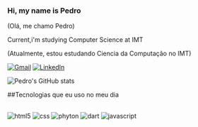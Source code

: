 ### Hi, my name is Pedro
(Olá, me chamo Pedro)

Current,i'm studying Computer Science at IMT

(Atualmente, estou estudando Ciencia da Computação no IMT)

[![Gmail](https://img.shields.io/badge/Gmail-D14836?style=for-the-badge&logo=gmail&logoColor=white)](https://mail.google.com/mail/u/0/#inbox?compose=new)
[![LinkedIn](https://img.shields.io/badge/LinkedIn-0077B5?style=for-the-badge&logo=linkedin&logoColor=white)](https://www.linkedin.com/in/pedro-akashi-241b67254/)

![Pedro's GitHub stats](https://github-readme-stats.vercel.app/api?username=pedroakashi&show_icons=true&theme=dracula)

##Tecnologias que eu uso no meu dia

<div style="diplay: inline_block"><br/>
  <img align="cente" alt="html5" scr="https://img.shields.io/badge/HTML5-E34F26?style=for-the-badge&logo=html5&logoColor=white" />
  <img align="cente" alt="css" scr="https://img.shields.io/badge/CSS3-1572B6?style=for-the-badge&logo=css3&logoColor=white" />
  <img align="cente" alt="phyton" scr="https://img.shields.io/badge/Python-14354C?style=for-the-badge&logo=python&logoColor=white" />
  <img align="cente" alt="dart" scr="https://img.shields.io/badge/Dart-0175C2?style=for-the-badge&logo=dart&logoColor=white" />
   <img align="cente" alt="javascript" scr="https://img.shields.io/badge/JavaScript-323330?style=for-the-badge&logo=javascript&logoColor=F7DF1E" />
</div><br/> 
 
